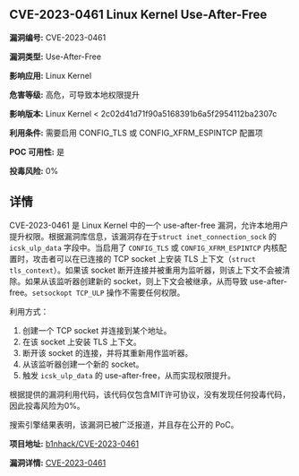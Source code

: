 ## CVE-2023-0461 Linux Kernel Use-After-Free

**漏洞编号:** CVE-2023-0461

**漏洞类型:** Use-After-Free

**影响应用:** Linux Kernel

**危害等级:** 高危，可导致本地权限提升

**影响版本:** Linux Kernel < 2c02d41d71f90a5168391b6a5f2954112ba2307c

**利用条件:** 需要启用 CONFIG_TLS 或 CONFIG_XFRM_ESPINTCP 配置项

**POC 可用性:** 是

**投毒风险:** 0%

## 详情

CVE-2023-0461 是 Linux Kernel 中的一个 use-after-free 漏洞，允许本地用户提升权限。根据漏洞库信息，该漏洞存在于`struct inet_connection_sock` 的 `icsk_ulp_data` 字段中。当启用了 `CONFIG_TLS` 或 `CONFIG_XFRM_ESPINTCP` 内核配置时，攻击者可以在已连接的 TCP socket 上安装 TLS 上下文（`struct tls_context`）。如果该 socket 断开连接并被重用为监听器，则该上下文不会被清除。如果从该监听器创建新的 socket，则上下文会被继承，从而导致 use-after-free。`setsockopt TCP_ULP` 操作不需要任何权限。

利用方式：

1.  创建一个 TCP socket 并连接到某个地址。
2.  在该 socket 上安装 TLS 上下文。
3.  断开该 socket 的连接，并将其重新用作监听器。
4.  从该监听器创建一个新的 socket。
5.  触发 `icsk_ulp_data` 的 use-after-free，从而实现权限提升。

根据提供的漏洞利用代码，该代码仅包含MIT许可协议，没有发现任何投毒代码，因此投毒风险为0%。

搜索引擎结果表明，该漏洞已被广泛报道，并且存在公开的 PoC。


**项目地址:** [b1nhack/CVE-2023-0461](https://github.com/b1nhack/CVE-2023-0461)

**漏洞详情:** [CVE-2023-0461](https://nvd.nist.gov/vuln/detail/CVE-2023-0461)